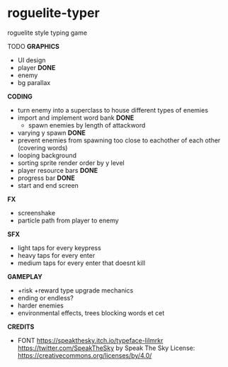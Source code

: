 # roguelite-typer

roguelite style typing game

TODO
**GRAPHICS**
 * UI design
 * player **DONE**
 * enemy
 * bg parallax

**CODING**
* turn enemy into a superclass to house different types of enemies
* import and implement word bank **DONE**
	* spawn enemies by length of attackword
* varying y spawn **DONE**
* prevent enemies from spawning too close to eachother of each other (covering words)
* looping background
* sorting sprite render order by y level
* player resource bars **DONE**
* progress bar **DONE**
* start and end screen

**FX**
* screenshake
* particle path from player to enemy

**SFX**
* light taps for every keypress
* heavy taps for every enter
* medium taps for every enter that doesnt kill

**GAMEPLAY**
* +risk +reward type upgrade mechanics
* ending or endless?
* harder enemies
* environmental effects, trees blocking words et cet 

**CREDITS**
* FONT
https://speakthesky.itch.io/typeface-lilmrkr 
https://twitter.com/SpeakTheSky
by Speak The Sky
License: https://creativecommons.org/licenses/by/4.0/
